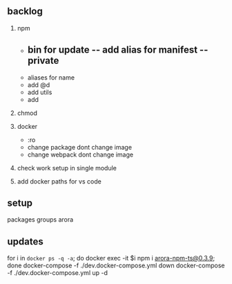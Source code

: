 <!--  -->

## backlog

1. npm

   - bin for update
     -- add alias for manifest
     -- private
     --
   - aliases for name
   - add @d
   - add utils
   - add

2. chmod

3. docker

   - :ro
   - change package dont change image
   - change webpack dont change image

4. check work setup in single module

5. add docker paths for vs code

<!--  -->

## setup

packages groups
arora

<!--  -->

## updates

for i in `docker ps -q -a`; do docker exec -it $i npm i arora-npm-ts@0.3.9; done
docker-compose -f ./dev.docker-compose.yml down
docker-compose -f ./dev.docker-compose.yml up -d
